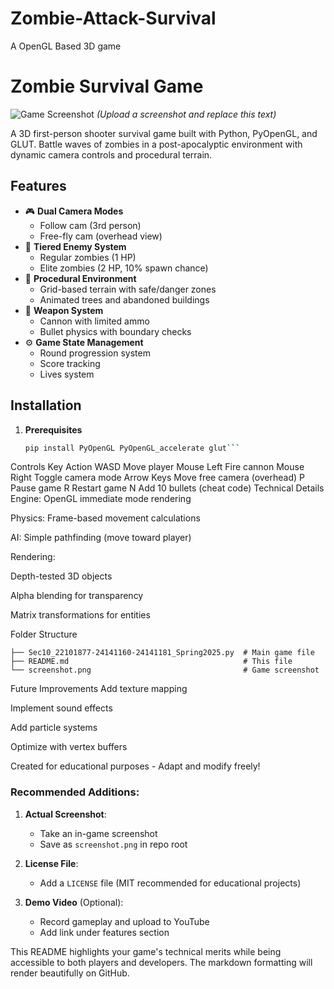 # Zombie-Attack-Survival
A OpenGL Based 3D game 


# Zombie Survival Game

![Game Screenshot](screenshot.png) *(Upload a screenshot and replace this text)*

A 3D first-person shooter survival game built with Python, PyOpenGL, and GLUT. Battle waves of zombies in a post-apocalyptic environment with dynamic camera controls and procedural terrain.

## Features

- 🎮 **Dual Camera Modes**
  - Follow cam (3rd person)
  - Free-fly cam (overhead view)
- 🧟 **Tiered Enemy System**
  - Regular zombies (1 HP)
  - Elite zombies (2 HP, 10% spawn chance)
- 🌳 **Procedural Environment**
  - Grid-based terrain with safe/danger zones
  - Animated trees and abandoned buildings
- 🔫 **Weapon System**
  - Cannon with limited ammo
  - Bullet physics with boundary checks
- ⚙️ **Game State Management**
  - Round progression system
  - Score tracking
  - Lives system

## Installation

1. **Prerequisites**
   ```bash
   pip install PyOpenGL PyOpenGL_accelerate glut```

Controls
Key	Action
WASD	Move player
Mouse Left	Fire cannon
Mouse Right	Toggle camera mode
Arrow Keys	Move free camera (overhead)
P	Pause game
R	Restart game
N	Add 10 bullets (cheat code)
Technical Details
Engine: OpenGL immediate mode rendering

Physics: Frame-based movement calculations

AI: Simple pathfinding (move toward player)

Rendering:

Depth-tested 3D objects

Alpha blending for transparency

Matrix transformations for entities

Folder Structure

```
├── Sec10_22101877-24141160-24141181_Spring2025.py  # Main game file
├── README.md                                       # This file
└── screenshot.png                                  # Game screenshot 
```


Future Improvements
Add texture mapping

Implement sound effects

Add particle systems

Optimize with vertex buffers

Created for educational purposes - Adapt and modify freely!


### Recommended Additions:
1. **Actual Screenshot**:
   - Take an in-game screenshot
   - Save as `screenshot.png` in repo root

2. **License File**:
   - Add a `LICENSE` file (MIT recommended for educational projects)

3. **Demo Video** (Optional):
   - Record gameplay and upload to YouTube
   - Add link under features section

This README highlights your game's technical merits while being accessible to both players and developers. The markdown formatting will render beautifully on GitHub.
